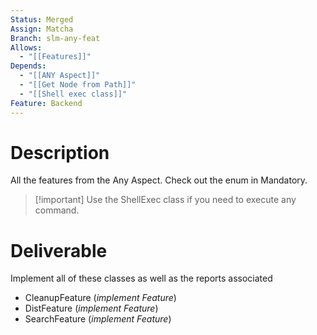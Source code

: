 ```yaml
---
Status: Merged
Assign: Matcha
Branch: slm-any-feat
Allows:
  - "[[Features]]"
Depends:
  - "[[ANY Aspect]]"
  - "[[Get Node from Path]]"
  - "[[Shell exec class]]"
Feature: Backend
---
```

# Description
All the features from the Any Aspect.
Check out the enum in Mandatory.

> [!important] Use the ShellExec class if you need to execute any command.
# Deliverable
Implement all of these classes as well as the reports associated
- CleanupFeature (_implement Feature_)
- DistFeature (_implement Feature_)
- SearchFeature (_implement Feature_)